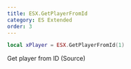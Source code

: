 ```yaml
---
title: ESX.GetPlayerFromId
category: ES Extended
order: 3
---
```


```lua
local xPlayer = ESX.GetPlayerFromId(1)
```

Get player from ID (Source)
